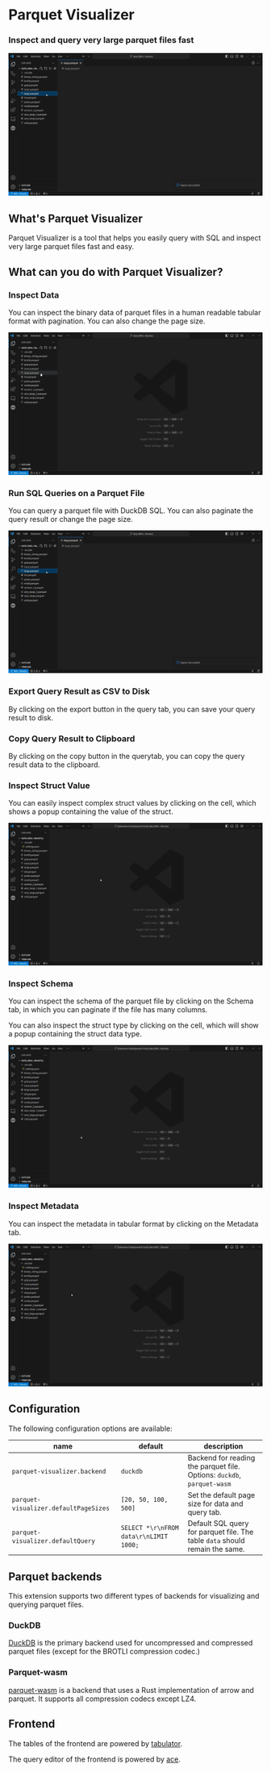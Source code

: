 # Parquet Visualizer

### Inspect and query very large parquet files fast
![sql](media/sql.gif)

## What's Parquet Visualizer
Parquet Visualizer is a tool that helps you easily query with SQL and inspect very large parquet files fast and easy.

## What can you do with Parquet Visualizer?
### Inspect Data
You can inspect the binary data of parquet files in a human readable tabular format with pagination. You can also change the page size.

![data](media/inspect_data.gif)

### Run SQL Queries on a Parquet File
You can query a parquet file with DuckDB SQL. You can also paginate the query result or change the page size.

![sql](media/sql.gif)

### Export Query Result as CSV to Disk
By clicking on the export button in the query tab, you can save your query result to disk.

### Copy Query Result to Clipboard
By clicking on the copy button in the querytab, you can copy the query result data to the clipboard.

### Inspect Struct Value
You can easily inspect complex struct values by clicking on the cell, which shows a popup containing the value of the struct.

![complex](media/inspect_complex.gif)

### Inspect Schema
You can inspect the schema of the parquet file by clicking on the Schema tab, in which you can paginate if the file has many columns.

You can also inspect the struct type by clicking on the cell, which will show a popup containing the struct data type.

![schema](media/inspect_schema.gif)

### Inspect Metadata
You can inspect the metadata in tabular format by clicking on the Metadata tab.

![metadata](media/inspect_metadata.gif)

## Configuration
The following configuration options are available:

|name|default|description|
|----|-------|-----------|
|`parquet-visualizer.backend`|`duckdb`| Backend for reading the parquet file. Options: `duckdb`, `parquet-wasm`|
|`parquet-visualizer.defaultPageSizes`|`[20, 50, 100, 500]`|Set the default page size for data and query tab.|
|`parquet-visualizer.defaultQuery`|`SELECT *\r\nFROM data\r\nLIMIT 1000;`|Default SQL query for parquet file. The table `data` should remain the same.|


## Parquet backends
This extension supports two different types of backends for visualizing and querying parquet files.

### DuckDB
[DuckDB](https://duckdb.org/docs/index) is the primary backend used for uncompressed and compressed parquet files (except for the BROTLI compression codec.)

### Parquet-wasm
[parquet-wasm](https://kylebarron.dev/parquet-wasm) is a backend that uses a Rust implementation of arrow and parquet. It supports all compression codecs except LZ4.

## Frontend
The tables of the frontend are powered by [tabulator](https://tabulator.info/).

The query editor of the frontend is powered by [ace](https://github.com/ajaxorg/ace).

